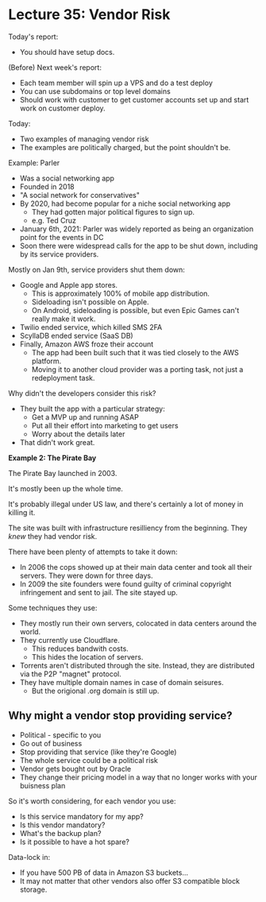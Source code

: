 
# Lecture 35: Vendor Risk

Today's report:

 - You should have setup docs.

(Before) Next week's report:

 - Each team member will spin up a VPS and do a test deploy
 - You can use subdomains or top level domains
 - Should work with customer to get customer accounts set up
   and start work on customer deploy.

Today:

 - Two examples of managing vendor risk
 - The examples are politically charged, but the point shouldn't
   be.

Example: Parler

 - Was a social networking app
 - Founded in 2018
 - "A social network for conservatives"
 - By 2020, had become popular for a niche social networking app
   - They had gotten major political figures to sign up.
   - e.g. Ted Cruz
 - January 6th, 2021: Parler was widely reported as being
   an organization point for the events in DC
 - Soon there were widespread calls for the app to be shut down,
   including by its service providers.

Mostly on Jan 9th, service providers shut them down:

 - Google and Apple app stores.
   - This is approximately 100% of mobile app distribution.
   - Sideloading isn't possible on Apple.
   - On Android, sideloading is possible, but even Epic Games
     can't really make it work.
 - Twilio ended service, which killed SMS 2FA
 - ScyllaDB ended service (SaaS DB)
 - Finally, Amazon AWS froze their account
   - The app had been built such that it was tied closely to
     the AWS platform.
   - Moving it to another cloud provider was a porting task,
     not just a redeployment task.

Why didn't the developers consider this risk?

 - They built the app with a particular strategy:
   - Get a MVP up and running ASAP
   - Put all their effort into marketing to get users
   - Worry about the details later
 - That didn't work great.


**Example 2: The Pirate Bay**

The Pirate Bay launched in 2003.

It's mostly been up the whole time.

It's probably illegal under US law, and there's certainly a lot
of money in killing it.

The site was built with infrastructure resilliency from the beginning.
They *knew* they had vendor risk.

There have been plenty of attempts to take it down:

 - In 2006 the cops showed up at their main data center and
   took all their servers. They were down for three days.
 - In 2009 the site founders were found guilty of criminal copyright
   infringement and sent to jail. The site stayed up.

Some techniques they use:

 - They mostly run their own servers, colocated in data centers
   around the world.
 - They currently use Cloudflare.
   - This reduces bandwith costs.
   - This hides the location of servers.
 - Torrents aren't distributed through the site. Instead, they
   are distributed via the P2P "magnet" protocol.
 - They have multiple domain names in case of domain seisures.
   - But the origional .org domain is still up.

## Why might a vendor stop providing service?

 - Political - specific to you
 - Go out of business
 - Stop providing that service (like they're Google)
 - The whole service could be a political risk
 - Vendor gets bought out by Oracle
 - They change their pricing model in a way that no
   longer works with your buisness plan

So it's worth considering, for each vendor you use:

 - Is this service mandatory for my app?
 - Is this vendor mandatory?
 - What's the backup plan?
 - Is it possible to have a hot spare?

Data-lock in:

 - If you have 500 PB of data in Amazon S3 buckets...
 - It may not matter that other vendors also offer S3 compatible
   block storage.


